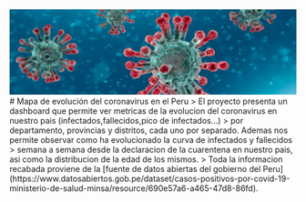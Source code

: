 <img src="./Encabezado/corona.jpg" width="850" height="150">
# Mapa de evolución del coronavirus en el Peru
> El proyecto presenta un dashboard que permite ver metricas de la evolucion del coronavirus en nuestro pais (infectados,fallecidos,pico de infectados...)
> por departamento, provincias y distritos, cada uno por separado. Ademas nos permite observar como ha evolucionado la curva de infectados y fallecidos
> semana a semana desde la declaracion de la cuarentena en nuestro pais, asi como la distribucion de la edad de los mismos.
> Toda la informacion recabada proviene de la [fuente de datos abiertas del gobierno del Peru](https://www.datosabiertos.gob.pe/dataset/casos-positivos-por-covid-19-ministerio-de-salud-minsa/resource/690e57a6-a465-47d8-86fd).
